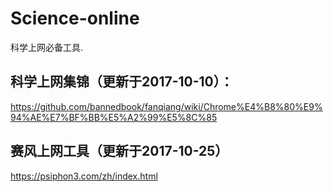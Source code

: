 # Science-online
科学上网必备工具.

## 科学上网集锦（更新于2017-10-10）：
https://github.com/bannedbook/fanqiang/wiki/Chrome%E4%B8%80%E9%94%AE%E7%BF%BB%E5%A2%99%E5%8C%85

## 赛风上网工具（更新于2017-10-25）
https://psiphon3.com/zh/index.html
